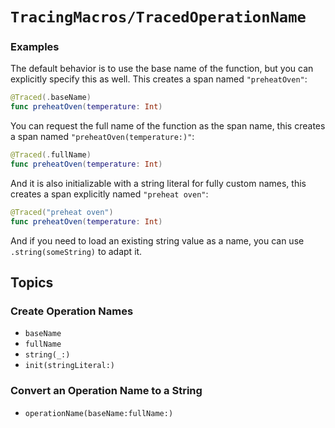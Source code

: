 # ``TracingMacros/TracedOperationName``

### Examples

The default behavior is to use the base name of the function, but you can
explicitly specify this as well. This creates a span named `"preheatOven"`:
```swift
@Traced(.baseName)
func preheatOven(temperature: Int)
```

You can request the full name of the function as the span name, this
creates a span named `"preheatOven(temperature:)"`:
```swift
@Traced(.fullName)
func preheatOven(temperature: Int)
```

And it is also initializable with a string literal for fully custom names,
this creates a span explicitly named `"preheat oven"`:
```swift
@Traced("preheat oven")
func preheatOven(temperature: Int)
```
And if you need to load an existing string value as a name, you can use
`.string(someString)` to adapt it.


## Topics

### Create Operation Names
- ``baseName``
- ``fullName``
- ``string(_:)``
- ``init(stringLiteral:)``

### Convert an Operation Name to a String
- ``operationName(baseName:fullName:)``
